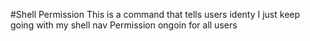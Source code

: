 #Shell Permission
This is a command that tells users identy
I just keep going with my shell nav
Permission ongoin for all users 
